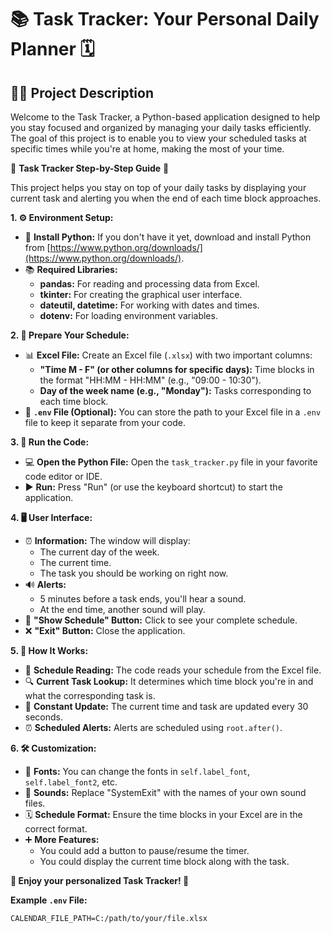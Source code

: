 📚 Task Tracker: Your Personal Daily Planner 🗓
==================================================

🧑‍💻 Project Description
-------------------------

Welcome to the Task Tracker, a Python-based application designed to help you stay focused and organized by managing your daily tasks efficiently. The goal of this project is to enable you to view your scheduled tasks at specific times while you're at home, making the most of your time.


🚀 **Task Tracker Step-by-Step Guide** 🚀

This project helps you stay on top of your daily tasks by displaying your current task and alerting you when the end of each time block approaches.

**1. ⚙️ Environment Setup:**

* 🐍 **Install Python:** If you don't have it yet, download and install Python from [https://www.python.org/downloads/](https://www.python.org/downloads/).
* 📚 **Required Libraries:** 
    - **pandas:** For reading and processing data from Excel.
    - **tkinter:** For creating the graphical user interface.
    - **dateutil, datetime:** For working with dates and times.
    - **dotenv:** For loading environment variables.

**2. 📅 Prepare Your Schedule:**

* 📊 **Excel File:** Create an Excel file (`.xlsx`) with two important columns:
    - **"Time M - F" (or other columns for specific days):** Time blocks in the format "HH:MM - HH:MM" (e.g., "09:00 - 10:30").
    - **Day of the week name (e.g., "Monday"):** Tasks corresponding to each time block.
* 🤫 **`.env` File (Optional):** You can store the path to your Excel file in a `.env` file to keep it separate from your code.

**3. 🏃 Run the Code:**

* 💻 **Open the Python File:** Open the `task_tracker.py` file in your favorite code editor or IDE.
* ▶️ **Run:** Press "Run" (or use the keyboard shortcut) to start the application.

**4. 🖥️ User Interface:**

* ⏰ **Information:** The window will display:
    - The current day of the week.
    - The current time.
    - The task you should be working on right now.
* 🔊 **Alerts:**
    - 5 minutes before a task ends, you'll hear a sound.
    - At the end time, another sound will play.
* 👀 **"Show Schedule" Button:** Click to see your complete schedule.
* ❌ **"Exit" Button:** Close the application.

**5. 🤔 How It Works:**

* 🧐 **Schedule Reading:** The code reads your schedule from the Excel file.
* 🔍 **Current Task Lookup:** It determines which time block you're in and what the corresponding task is.
* 🔄 **Constant Update:** The current time and task are updated every 30 seconds.
* ⏰ **Scheduled Alerts:** Alerts are scheduled using `root.after()`.

**6. 🛠️ Customization:**

* 🎨 **Fonts:** You can change the fonts in `self.label_font`, `self.label_font2`, etc.
* 🔔 **Sounds:** Replace "SystemExit" with the names of your own sound files.
* 🗓️ **Schedule Format:** Ensure the time blocks in your Excel are in the correct format.
* ➕ **More Features:**
    - You could add a button to pause/resume the timer.
    - You could display the current time block along with the task.

**🎉 Enjoy your personalized Task Tracker! 🎉**

**Example `.env` File:**

```
CALENDAR_FILE_PATH=C:/path/to/your/file.xlsx
```

